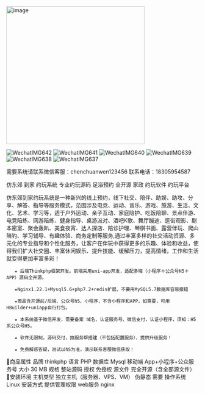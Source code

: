 <img width="362" alt="image" src="https://github.com/chenchuanwena/ywxt/assets/7508749/b178b0aa-b9f2-4e7c-90bb-b0afb28892d8">

![WechatIMG642](https://github.com/chenchuanwena/ywxt/assets/7508749/7496738a-0bd0-4324-99ff-0edf12c952d1)
![WechatIMG641](https://github.com/chenchuanwena/ywxt/assets/7508749/89699cfe-ec45-4f44-b96f-feb1517ed403)
![WechatIMG640](https://github.com/chenchuanwena/ywxt/assets/7508749/54ef3926-ffd6-408a-822a-cb829ad14cd0)
![WechatIMG639](https://github.com/chenchuanwena/ywxt/assets/7508749/ac073526-d8d2-4492-8c45-78da074efae6)
![WechatIMG638](https://github.com/chenchuanwena/ywxt/assets/7508749/a30dab2f-9a6a-4e38-af73-291ba063a1b1)
![WechatIMG637](https://github.com/chenchuanwena/ywxt/assets/7508749/6f9cc1f8-b028-4eca-a2b5-29c79da1db55)

需要系统请联系微信客服：chenchuanwen123456
联系电话：18305954587


仿东郊 到家 约玩系统 专业约玩源码 足浴预约 全开源 家政 约玩软件 约玩平台

仿东郊到家约玩系统是一种新兴的线上预约，线下社交、陪伴、助娱、助攻、分享、解答、指导等服务模式，范围涉及电竞、运动、音乐、游戏、旅游、生活、文化、艺术、学习等，适于户外运动、亲子互动、家庭陪护、吃饭陪聊、景点伴游、电竞陪练、网游陪练、健身指导、桌游派对、酒吧K歌、舞厅蹦迪、逛街观影、剧本密室、聚会轰趴、美食夜宵、达人探店、陪诊护理、琴棋书画、露营伴玩、爬山陪钓、学习辅导、有趣体验、商务定制等服务,通过丰富多样的社交活动资源、多元化的专业指导和个性化服务，让客户在伴玩中获得更多的乐趣、体验和收益，使得我们扩大社交圈、丰富休闲娱乐、提升技能、缓解压力，提高情绪，工作和生活就变得更加丰富多彩！

       ★ 后端Thinkphp框架开发。前端采用uni-app开发，适配多端（小程序＋公众号H5＋APP）源码全开源。

       ★Nginx1.22.1+Mysql5.6+php7.2+redis扩展，不要用MySQL5.7数据库容易报错

       ★商品含开源前/后端、公众号h5、小程序，不含小程序和APP，如需要，可用HBuilder+uniapp自行打包。

       ★ 本系统基于微信开发，需要备案 域名、认证服务号、微信支付，认证小程序，须知：H5系公众号H5。

       ★ 软件无限制，源码交付，拍服务帮搭建（不包括配置服务），提供升级服务！

       ★ 免费解惑答疑，测试以h5为准，演示联系客服微信获取！


商品属性
品牌
thinkphp
语言
PHP
数据库
Mysql
移动端
App+小程序+公众服务号
大小
30 MB
规格
整站源码
授权
免授权
源文件
完全开源（含全部源文件）
安装环境
主机类型
独立主机（服务器、VPS、VM）
伪静态
需要
操作系统
Linux
安装方式
提供管理权限
web服务
nginx
